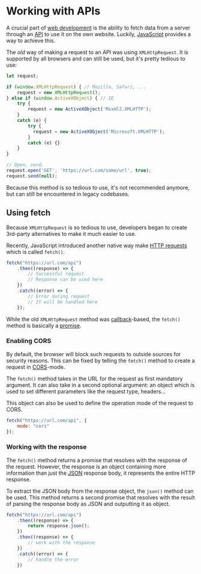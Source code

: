 # Working with APIs

A crucial part of [web development](../../basics/web_development.md) is the ability to fetch data from a server through an [API](../../../software_design_and_principles/apis.md) to use it on the own website. Luckily, [JavaScript](../basics/javascript.md) provides a way to achieve this.

The *old* way of making a request to an API was using `XMLHttpRequest`. It is supported by all browsers and can still be used, but it's pretty tedious to use:

```js
let request;

if (window.XMLHttpRequest) { // Mozilla, Safari, ...
	request = new XMLHttpRequest();
} else if (window.ActiveXObject) { // IE
	try {
		request = new ActiveXObject('Msxml2.XMLHTTP');
	}
	catch (e) {
		try {
		  request = new ActiveXObject('Microsoft.XMLHTTP');
		}
		catch (e) {}
	}
}

// Open, send.
request.open('GET', 'https://url.com/some/url', true);
request.send(null);
```

Because this method is so tedious to use, it's not recommended anymore, but can still be encountered in legacy codebases.

## Using fetch

Because `XMLHttpRequest` is so tedious to use, developers began to create 3rd-party alternatives to make it much easier to use.

Recently, JavaScript introduced another native way make [HTTP requests](../../../software_design_and_principles/http_requests.md) which is called `fetch()`.

```js
fetch("https://url.com/api")
	.then((response) => {
		// Successful request
		// Response can be used here
	})
	.catch((error) => {
		// Error during request
		// It will be handled here
	});
```

While the old `XMLHttpRequest` method was [callback](js_callbacks.md)-based, the `fetch()` method is basically a [promise](js_promises.md).

### Enabling CORS

By default, the browser will block such requests to outside sources for security reasons. This can be fixed by telling the `fetch()` method to create a request in [CORS](../../../software_design_and_principles/cors.md)-mode.

The `fetch()` method takes in the URL for the request as first mandatory argument. It can also take in a second optional argument: an object which is used to set different parameters like the request type, headers...

This object can also be used to define the operation mode of the request to CORS.

```js
fetch("https://url.com/api", {
	mode: "cors"
});
```

### Working with the response

The `fetch()` method returns a promise that resolves with the response of the request. However, the response is an object containing more information than just the [JSON](../../json/json.md) response body, it represents the entire HTTP response. 

To extract the JSON body from the response object, the `json()` method can be used. This method returns a second promise that resolves with the result of parsing the response body as JSON and outputting it as object.

```js
fetch("https://url.com/api")
	.then((response) => {
		return response.json();
	})
	.then((response) => {
		// work with the response
	})
	.catch((error) => {
		// handle the error
	})
```